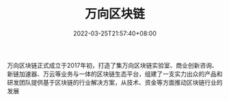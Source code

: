 ﻿---
weight: 
title: "万向区块链"
description: "万向区块链正式成立于2017年初，打造了集万向区块链实验室、商业创新咨询、新链加速器、万云等业务与一体的区块链生态平台，组建了一支实力出众的产品和研发团队提供基于区块链的..."
date: 2022-03-25T21:57:40+08:00
lastmod: 2022-03-25T16:45:40+08:00
draft: false
authors: ["Metabd"]
featuredImage: "wanxiangqukuailian.jpg"
link: ""
tags: ["微信公众号","万向区块链"]
categories: ["navigation"]
navigation: ["微信公众号"]
lightgallery: true
toc: true
pinned: false
recommend: false
recommend1: false
---
万向区块链正式成立于2017年初，打造了集万向区块链实验室、商业创新咨询、新链加速器、万云等业务与一体的区块链生态平台，组建了一支实力出众的产品和研发团队提供基于区块链的行业解决方案，从技术、资金等方面推动区块链行业的发展
